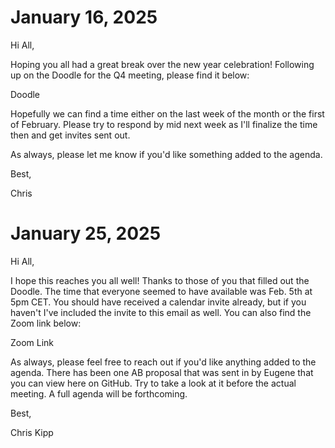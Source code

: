 # January 16, 2025

Hi All,

Hoping you all had a great break over the new year celebration! Following up on
the Doodle for the Q4 meeting, please find it below:

Doodle

Hopefully we can find a time either on the last week of the month or the first
of February. Please try to respond by mid next week as I'll finalize the time
then and get invites sent out.

As always, please let me know if you'd like something added to the agenda.

Best,

Chris

# January 25, 2025

Hi All,

I hope this reaches you all well! Thanks to those of you that filled out the
Doodle. The time that everyone seemed to have available was Feb. 5th at 5pm CET.
You should have received a calendar invite already, but if you haven't I've
included the invite to this email as well. You can also find the Zoom link
below:

Zoom Link

As always, please feel free to reach out if you'd like anything added to the
agenda. There has been one AB proposal that was sent in by Eugene that you can
view here on GitHub. Try to take a look at it before the actual meeting. A full
agenda will be forthcoming.

Best,

Chris Kipp
